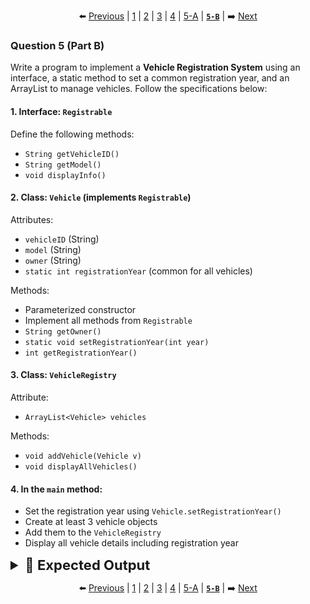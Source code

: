 <div align="center">

⬅️ [Previous](5-A.md) | [1](1.md) | [2](2.md) | [3](3.md) | [4](4.md) | [5-A](5-A.md) | [**`5-B`**](5-B.md) | ➡️ [Next](1.md)

</div>

### Question 5 (Part B)

Write a program to implement a **Vehicle Registration System** using an interface, a static method to set a common registration year, and an ArrayList to manage vehicles. Follow the specifications below:


#### 1. Interface: `Registrable`

Define the following methods:

* `String getVehicleID()`
* `String getModel()`
* `void displayInfo()`


#### 2. Class: `Vehicle` (implements `Registrable`)

Attributes:

* `vehicleID` (String)
* `model` (String)
* `owner` (String)
* `static int registrationYear` (common for all vehicles)

Methods:

* Parameterized constructor
* Implement all methods from `Registrable`
* `String getOwner()`
* `static void setRegistrationYear(int year)`
* `int getRegistrationYear()`


#### 3. Class: `VehicleRegistry`

Attribute:

* `ArrayList<Vehicle> vehicles`

Methods:

* `void addVehicle(Vehicle v)`
* `void displayAllVehicles()`


#### 4. In the `main` method:

* Set the registration year using `Vehicle.setRegistrationYear()`
* Create at least 3 vehicle objects
* Add them to the `VehicleRegistry`
* Display all vehicle details including registration year

<details>
  <summary style="font-size:22px; font-weight:bold">🌟 Expected Output</summary>

```yaml
Vehicle ID: V001
Model: Toyota Corolla
Owner: Alice
Registration Year: 2025
-----------------------------
Vehicle ID: V002
Model: Honda Civic
Owner: Bob
Registration Year: 2025
-----------------------------
Vehicle ID: V003
Model: Ford Focus
Owner: Charlie
Registration Year: 2025
-----------------------------
```
  
</details>

<div align="center">

⬅️ [Previous](5-A.md) | [1](1.md) | [2](2.md) | [3](3.md) | [4](4.md) | [5-A](5-A.md) | [**`5-B`**](5-B.md) | ➡️ [Next](1.md)

</div>